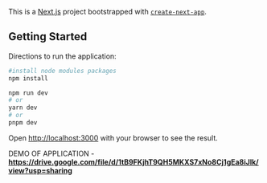 This is a [Next.js](https://nextjs.org/) project bootstrapped with [`create-next-app`](https://github.com/vercel/next.js/tree/canary/packages/create-next-app).

## Getting Started

Directions to run the application:

```bash
#install node modules packages
npm install

npm run dev
# or
yarn dev
# or
pnpm dev
```

Open [http://localhost:3000](http://localhost:3000) with your browser to see the result.

DEMO OF APPLICATION - **https://drive.google.com/file/d/1tB9FKjhT9QH5MKXS7xNo8Cj1gEa8iJlk/view?usp=sharing**

